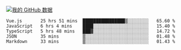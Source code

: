 [![我的 GitHub 数据](https://github-readme-stats.vercel.app/api?username=unbrain&?theme=dark)]()

<!--START_SECTION:waka-->
```text
Vue.js       25 hrs 51 mins  ████████████████▒░░░░░░░░   65.60 % 
JavaScript   6 hrs 4 mins    ████░░░░░░░░░░░░░░░░░░░░░   15.40 % 
TypeScript   5 hrs 48 mins   ███▓░░░░░░░░░░░░░░░░░░░░░   14.72 % 
JSON         35 mins         ▒░░░░░░░░░░░░░░░░░░░░░░░░   01.48 % 
Markdown     33 mins         ▒░░░░░░░░░░░░░░░░░░░░░░░░   01.43 % 
```
<!--END_SECTION:waka-->
